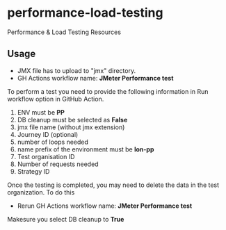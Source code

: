 # performance-load-testing
Performance & Load Testing Resources
## 
## Usage

- JMX file has to upload to "jmx" directory.
- GH Actions workflow name: __JMeter Performance test__

To perform a test you need to provide the following information in Run workflow option in GitHub Action.
1. ENV must be __PP__
2. DB cleanup must be selected as __False__
3. jmx file name (without jmx extension)
4. Journey ID (optional)
5. number of loops needed
6. name prefix of the environment must be __lon-pp__
7. Test organisation ID
8. Number of requests needed
9. Strategy ID

Once the testing is completed, you may need to delete the data in the test organization. To do this 
- Rerun GH Actions workflow name: __JMeter Performance test__

Makesure you select DB cleanup to __True__
